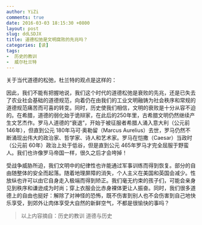 ```yaml
---
author: YiZi
comments: true
date: 2016-03-03 18:15:30 +0800
layout: post
slug: ddLSDJX
title: 道德松弛是文明腐败的先兆吗？
categories: [读]
tags:
-  历史的教训
-  威尔杜兰特
---
```

<div class="readreview">关于当代道德的松弛，杜兰特的观点是这样的：
</div>

因此，我们不能有把握地说，我们这个时代的道德松弛是衰败的先兆，还是已失去了农业社会基础的道德规范，向着仍在由我们的工业文明融铸为社会秩序和常规的道德规范痛苦而可喜的转变。同时，历史使我们相信，文明的衰败是十分从容不迫的。在希腊，道德的弱化始于诡辩家，在此后的250年里，古希腊文明仍然继续产生文艺杰作。罗马人道德的“衰退”，开始于被征服者希腊人涌入意大利（公元前 146年），但直到公元 180年马可·奥勒留（Marcus Aurelius）去世，罗马仍然不断涌现出伟大的政治家、哲学家、诗人和艺术家。罗马在恺撒（Caesar）当政时（公元前 60年）政治上处于低谷，但是直到公元 465年罗马才完全屈服于野蛮人。我们也许像罗马帝国一样，很久之后才会垮掉！

受战争威胁所迫，我们文明中的纪律性也许能通过军事训练而得到恢复。部分的自由随整体的安全而起落。随着地理屏障的消失，个人主义在美国和英国会减少。性放纵也许可以由它自身走入极端而得到矫正。我们毫无约束的孩子们，可能会亲身见到秩序和谦逊成为时尚；穿上衣服会比赤身裸体更让人振奋。同时，我们很多道德上的自由也挺好：解除了对神怪的恐怖，既不伤害到别人也不会伤害到自己地快乐享受，到郊外让肉体享受大自然的新鲜空气，不都是很愉快的事吗？

<div class="quote"> <blockquote>
    	以上内容摘自：历史的教训 道德与历史
    </blockquote>
</div>
